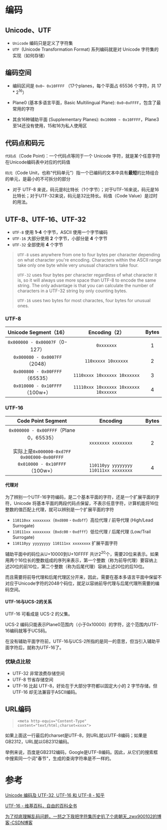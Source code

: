 # 编码

## Unicode、UTF

- `Unicode` 编码只是定义了字符集
- `UTF `(Unicode Transformation Format) 系列编码就是对 Unicode 字符集的实现（如何存储）

## 编码空间

- 编码区间是 `0x0~ 0x10FFFF` （17个planes，每个平面占 65536 个字符，共 17 * 2<sup>16</sup>）

- Plane0 (基本多语言平面，Basic Multilingual Plane):  `0x0~0xFFFF`，包含了最常用的字符
- 其余16种辅助平面 (Supplementary Planes): `0x10000 ~ 0x10FFFF`，Plane3至14还没有使用，15和16为私人使用区

## 代码点和码元

`代码点`（Code Point)：一个代码点等同于一个 Unicode 字符，就是某个任意字符在Unicode编码表中对应的代码值

`码元`（Code Unit，也称“代码单元”）指一个已编码的文本中具有**最短**的比特组合的单元，是最小的不可拆分的部分

- 对于 UTF-8 来说，码元是8比特长（1个字节）；对于UTF-16来说，码元是16比特长；对于UTF-32来说，码元是32比特长。码值（Code Value）是过时的用法。

## UTF-8、UTF-16、UTF-32

- `UTF-8` 使用 **1-4** 个字节，ASCII 使用一个字节编码
- `UTF-16` 大部分使用 **2** 个字节，小部分是 **4** 个字节
- `UTF-32` 全部使用 **4** 个字节

> `UTF-8` uses anywhere from one to four bytes per character depending on what character you're encoding. Characters within the ASCII range take only one byte while very unusual characters take four.
>
> `UTF-32` uses four bytes per character regardless of what character it is, so it will always use more space than UTF-8 to encode the same string. The only advantage is that you can calculate the number of characters in a UTF-32 string by only counting bytes.
>
> `UTF-16` uses two bytes for most charactes, four bytes for unusual ones.

### UTF-8

|     Unicode Segment（16）      |             Encoding（2）             | Bytes |
| :----------------------------: | :-----------------------------------: | :---: |
| `0x000000 - 0x00007F`（0-127） |              `0xxxxxxx`               |   1   |
| `0x000080 - 0x0007FF`（2048）  |          `110xxxxx 10xxxxxx`          |   2   |
| `0x000800 - 0x00FFFF`（65535） |     `1110xxxx 10xxxxxx 10xxxxxx`      |   3   |
| `0x010000 - 0x10FFFF`（100w+） | `11110xxx 10xxxxxx 10xxxxxx 10xxxxxx` |   4   |

### UTF-16

|                      Code Point Segment                      |               Encoding                | Bytes |
| :----------------------------------------------------------: | :-----------------------------------: | :---: |
| `0x000000 - 0x00FFFF`（Plane 0，65535）<br /><br />实际上是`0x000000-0xd7FF` `0x00E000-0x00FFFF` |          `xxxxxxxx xxxxxxxx`          |   2   |
|                `0x010000 - 0x10FFFF`（100w+）                | `110110yy yyyyyyyy 110111xx xxxxxxxx` |   4   |

#### 代理对

为了辨别一个UTF-16字符编码，是二个基本平面的字符，还是一个扩展平面的字符，Unicode 将基本平面的两段代码点保留，不表示任意字符，计算机能将16位整数的值匹配上代理，就可以辨别是一个扩展平面的字符

- `110110xx xxxxxxxx`（`0xd800` - `0xdbff`）高位代理 / 前导代理 (High/Lead Surrogate)
- `110111xx xxxxxxxx`（`0xdc00` - `0xdfff`）低位代理 / 后尾代理 (Low/Trail Surrogate)
- `110110yy yyyyyyyy 110111xx xxxxxxxx` 扩展平面字符

辅助平面中的码位从U+10000到U+10FFFF 共计2<sup>20</sup>个，需要20位来表示。如果用两个16位长的整数组成的序列来表示，第一个整数（称为前导代理）要容纳上述20位的前10位，第二个整数（称为后尾代理）容纳上述20位的后10位。

而且需要将前导代理和后尾代理区分开来，因此，需要在基本多语言平面中保留不对应于Unicode字符的2048个码位，就足以容纳前导代理与后尾代理所需要的编码空间。

#### UTF-16与UCS-2的关系

UTF-16 可看成是 UCS-2 的父集。

UCS-2 编码只能表示Plane0范围内（小于0x10000）的字符，这个范围内UTF-16编码就等于UCS码。

在没有辅助平面字符前，UTF-16与UCS-2所指的是同一的意思，但当引入辅助平面字符后，就称为UTF-16了。

### 优缺点比较

- UTF-32 非常浪费存储空间
- UTF-8 节省存储空间
- UTF-16 比起 UTF-8，好处在于大部分字符都以固定大小的 2 字节存储，但 UTF-16 却无法兼容于ASCII编码。

## URL编码

> `<meta http-equiv="Content-Type" content="text/html;charset=xxxx">`


如果上面这一行最后的charset是UTF-8，则URL就以UTF-8编码；如果是GB2312，URL就以GB2312编码。

举例来说，百度是GB2312编码，Google是UTF-8编码。因此，从它们的搜索框中搜索同一个词"春节"，生成的查询字符串是不一样的。



# 参考

[Unicode 编码及 UTF-32, UTF-16 和 UTF-8 - 知乎](https://zhuanlan.zhihu.com/p/51202412)

[UTF-16 - 维基百科，自由的百科全书](https://zh.wikipedia.org/wiki/UTF-16)

[为了彻底理解乱码问题，一怒之下我把字符集历史扒了个底朝天_zwx900102的博客-CSDN博客](https://blog.csdn.net/zwx900102/article/details/115799469)